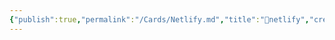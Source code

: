 ```yaml
---
{"publish":true,"permalink":"/Cards/Netlify.md","title":"🔗netlify","created":"2022-12-11","modified":"2023-03-14","published":"2025-07-10T21:49:31.900+08:00","tags":["好用网站"],"cssclasses":""}
---
```



